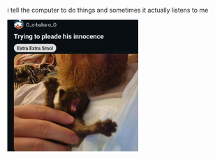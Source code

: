 i tell the computer to do things and sometimes it actually listens to me
<!--START_SECTION:update_image-->
<img src=https://raw.githubusercontent.com/sneakykestrel/sneakykestrel/main/.github/images/trying-to-pleade-his-innocence.jpg height="" width="300" align=left alt=kitty />
<!--END_SECTION:update_image-->

